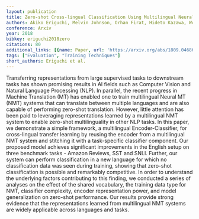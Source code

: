 ```yaml
---
layout: publication
title: Zero-shot Cross-lingual Classification Using Multilingual Neural Machine Translation
authors: Akiko Eriguchi, Melvin Johnson, Orhan Firat, Hideto Kazawa, Wolfgang Macherey
conference: Arxiv
year: 2018
bibkey: eriguchi2018zero
citations: 80
additional_links: [{name: Paper, url: 'https://arxiv.org/abs/1809.04686'}]
tags: ["Evaluation", "Training Techniques"]
short_authors: Eriguchi et al.
---
```

Transferring representations from large supervised tasks to downstream tasks
has shown promising results in AI fields such as Computer Vision and Natural
Language Processing (NLP). In parallel, the recent progress in Machine
Translation (MT) has enabled one to train multilingual Neural MT (NMT) systems
that can translate between multiple languages and are also capable of
performing zero-shot translation. However, little attention has been paid to
leveraging representations learned by a multilingual NMT system to enable
zero-shot multilinguality in other NLP tasks. In this paper, we demonstrate a
simple framework, a multilingual Encoder-Classifier, for cross-lingual transfer
learning by reusing the encoder from a multilingual NMT system and stitching it
with a task-specific classifier component. Our proposed model achieves
significant improvements in the English setup on three benchmark tasks - Amazon
Reviews, SST and SNLI. Further, our system can perform classification in a new
language for which no classification data was seen during training, showing
that zero-shot classification is possible and remarkably competitive. In order
to understand the underlying factors contributing to this finding, we conducted
a series of analyses on the effect of the shared vocabulary, the training data
type for NMT, classifier complexity, encoder representation power, and model
generalization on zero-shot performance. Our results provide strong evidence
that the representations learned from multilingual NMT systems are widely
applicable across languages and tasks.